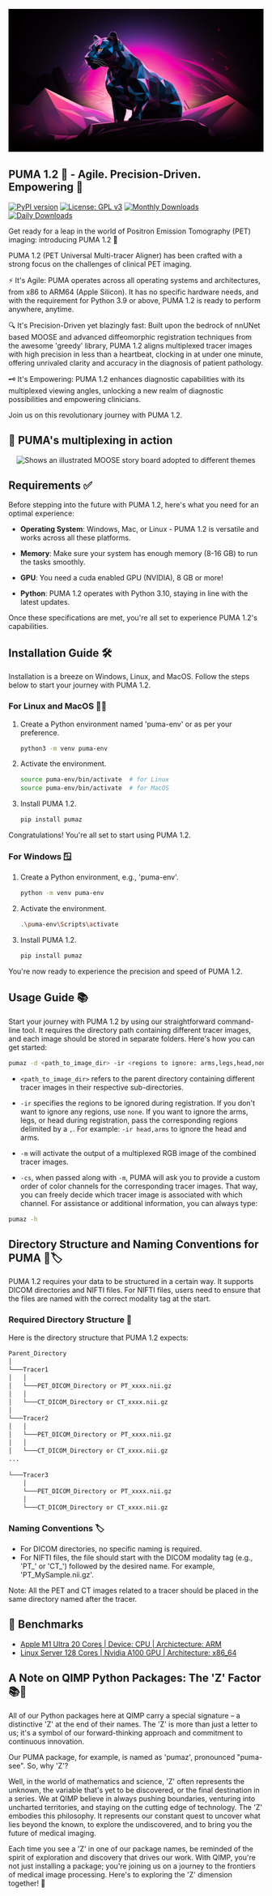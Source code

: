 ![Puma-logo](Images/Puma-logo.png)

## PUMA 1.2 🐾 - Agile. Precision-Driven. Empowering 💪
[![PyPI version](https://img.shields.io/pypi/v/pumaz?color=FF1493&style=flat-square&logo=pypi)](https://pypi.org/project/pumaz/) [![License: GPL v3](https://img.shields.io/badge/License-GPLv3-red.svg?style=flat-square&logo=gnu&color=FF0000)](https://www.gnu.org/licenses/gpl-3.0) [![Monthly Downloads](https://img.shields.io/pypi/dm/pumaz?label=Downloads%20(Monthly)&color=9400D3&style=flat-square&logo=python)](https://pypi.org/project/pumaz/) [![Daily Downloads](https://img.shields.io/pypi/dd/pumaz?label=Downloads%20(Daily)&color=9400D3&style=flat-square&logo=python)](https://pypi.org/project/pumaz/)

Get ready for a leap in the world of Positron Emission Tomography (PET) imaging: introducing PUMA 1.2 🚀

PUMA 1.2 (PET Universal Multi-tracer Aligner) has been crafted with a strong focus on the challenges of clinical PET imaging.

⚡ It's Agile: PUMA operates across all operating systems and architectures, from x86 to ARM64 (Apple Silicon). It has no specific hardware needs, and with the requirement for Python 3.9 or above, PUMA 1.2 is ready to perform anywhere, anytime.

🔍 It's Precision-Driven yet blazingly fast: Built upon the bedrock of nnUNet based MOOSE and advanced diffeomorphic registration techniques from the awesome 'greedy' library, PUMA 1.2 aligns multiplexed tracer images with high precision in less than a heartbeat, clocking in at under one minute, offering unrivaled clarity and accuracy in the diagnosis of patient pathology.

🗝️ It's Empowering: PUMA 1.2 enhances diagnostic capabilities with its multiplexed viewing angles, unlocking a new realm of diagnostic possibilities and empowering clinicians.

Join us on this revolutionary journey with PUMA 1.2.

## 🚀 PUMA's multiplexing in action

<div align="center">
<picture>
  <source media="(prefers-color-scheme: dark)" srcset="https://github.com/Keyn34/PUMA/blob/master/Images/PUMA-Flex.gif">
  <source media="(prefers-color-scheme: light)" srcset="https://github.com/Keyn34/PUMA/blob/master/Images/PUMA-Flex.gif">
  <img alt="Shows an illustrated MOOSE story board adopted to different themes" src="https://github.com/Keyn34/PUMA/blob/master/Images/PUMA-Flex.gif">
</picture>
</div>

## Requirements ✅

Before stepping into the future with PUMA 1.2, here's what you need for an optimal experience:

- **Operating System**: Windows, Mac, or Linux - PUMA 1.2 is versatile and works across all these platforms.

- **Memory**: Make sure your system has enough memory (8-16 GB) to run the tasks smoothly.

- **GPU**: You need a cuda enabled GPU (NVIDIA), 8 GB or more!

- **Python**: PUMA 1.2 operates with Python 3.10, staying in line with the latest updates.

Once these specifications are met, you're all set to experience PUMA 1.2's capabilities.

## Installation Guide 🛠️

Installation is a breeze on Windows, Linux, and MacOS. Follow the steps below to start your journey with PUMA 1.2.

### For Linux and MacOS 🐧🍏

1. Create a Python environment named 'puma-env' or as per your preference.
   ```bash
   python3 -m venv puma-env
   ```

2. Activate the environment.
   ```bash
   source puma-env/bin/activate  # for Linux
   source puma-env/bin/activate  # for MacOS
   ```

3. Install PUMA 1.2.
   ```bash
   pip install pumaz
   ```

Congratulations! You're all set to start using PUMA 1.2.

### For Windows 🪟

1. Create a Python environment, e.g., 'puma-env'.
   ```bash
   python -m venv puma-env
   ```

2. Activate the environment.
   ```bash
   .\puma-env\Scripts\activate
   ```

3. Install PUMA 1.2.
   ```bash
   pip install pumaz
   ```

You're now ready to experience the precision and speed of PUMA 1.2.

## Usage Guide 📚

Start your journey with PUMA 1.2 by using our straightforward command-line tool. It requires the directory path containing different tracer images, and each image should be stored in separate folders. Here's how you can get started:

```bash
pumaz -d <path_to_image_dir> -ir <regions to ignore: arms,legs,head,none> -m <optional for a multiplexed RGB image output> -cs <optional for a custom color selection when also -m was passed>
```

- `<path_to_image_dir>` refers to the parent directory containing different tracer images in their respective sub-directories.

- `-ir` specifies the regions to be ignored during registration. If you don't want to ignore any regions, use `none`. If you want to ignore the arms, legs, or head during registration, pass the corresponding regions delimited by a `,`. For example: `-ir head,arms` to ignore the head and arms.

- `-m` will activate the output of a multiplexed RGB image of the combined tracer images.

- `-cs`, when passed along with `-m`, PUMA will ask you to provide a custom order of color channels for the corresponding tracer images. That way, you can freely decide which tracer image is associated with which channel. 
For assistance or additional information, you can always type:

```bash
pumaz -h
```

## Directory Structure and Naming Conventions for PUMA 📂🏷️

PUMA 1.2 requires your data to be structured in a certain way. It supports DICOM directories and NIFTI files. For NIFTI files, users need to ensure that the files are named with the correct modality tag at the start.

### Required Directory Structure 🌳

Here is the directory structure that PUMA 1.2 expects:

```
Parent_Directory
│
└───Tracer1
│   │
│   └───PET_DICOM_Directory or PT_xxxx.nii.gz
│   │
│   └───CT_DICOM_Directory or CT_xxxx.nii.gz
│
└───Tracer2
│   │
│   └───PET_DICOM_Directory or PT_xxxx.nii.gz
│   │
│   └───CT_DICOM_Directory or CT_xxxx.nii.gz
...

└───Tracer3
    │
    └───PET_DICOM_Directory or PT_xxxx.nii.gz
    │
    └───CT_DICOM_Directory or CT_xxxx.nii.gz
```

### Naming Conventions 🏷️

- For DICOM directories, no specific naming is required.
- For NIFTI files, the file should start with the DICOM modality tag (e.g., 'PT_' or 'CT_') followed by the desired name. For example, 'PT_MySample.nii.gz'.

Note: All the PET and CT images related to a tracer should be placed in the same directory named after the tracer.

## 🚀 Benchmarks

- [Apple M1 Ultra 20 Cores | Device: CPU | Archictecture: ARM](https://github.com/Keyn34/PUMA/blob/master/Images/Apple-M1-Ultra-20-Cores.png)
- [Linux Server 128 Cores | Nvidia A100 GPU | Architecture: x86_64](https://github.com/Keyn34/PUMA/blob/master/Images/Linux-Server-Nvidia-A100-128-Cores.png)

## A Note on QIMP Python Packages: The 'Z' Factor 📚🚀

All of our Python packages here at QIMP carry a special signature – a distinctive 'Z' at the end of their names. The 'Z' is more than just a letter to us; it's a symbol of our forward-thinking approach and commitment to continuous innovation.

Our PUMA package, for example, is named as 'pumaz', pronounced "puma-see". So, why 'Z'?

Well, in the world of mathematics and science, 'Z' often represents the unknown, the variable that's yet to be discovered, or the final destination in a series. We at QIMP believe in always pushing boundaries, venturing into uncharted territories, and staying on the cutting edge of technology. The 'Z' embodies this philosophy. It represents our constant quest to uncover what lies beyond the known, to explore the undiscovered, and to bring you the future of medical imaging.

Each time you see a 'Z' in one of our package names, be reminded of the spirit of exploration and discovery that drives our work. With QIMP, you're not just installing a package; you're joining us on a journey to the frontiers of medical image processing. Here's to exploring the 'Z' dimension together! 🚀
 
